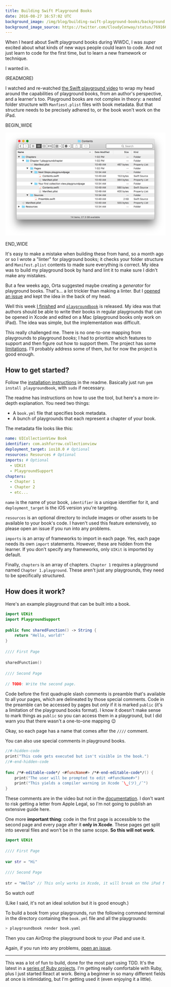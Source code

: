 ```yaml
---
title: Building Swift Playground Books
date: 2016-08-27 16:57:02 UTC
background_image: /img/blog/building-swift-playground-books/background.jpg
background_image_source: https://twitter.com/CloudyConway/status/769166474560802816
---
```


When I heard about Swift playground books during WWDC, I was _super_ excited about what kinds of new ways people could learn to code. And not just learn to code for the first time, but to learn a new framework or technique. 

I wanted in.

(READMORE)

I watched and re-watched [the Swift playground video][wwdc] to wrap my head around the capabilities of playground books, from an author's perspective, and a learner's too. Playground books are not complex in theory: a nested folder structure with `Manfiest.plist` files with book metadata. But that structure needs to be precisely adhered to, or the book won't work on the iPad.

BEGIN_WIDE

![Structure of playground book](/img/blog/building-swift-playground-books/structure.png)

END_WIDE

It's easy to make a mistake when building these from hand, so a month ago or so I wrote a "linter" for playground books; it checks your folder structure and `Manifest.plist` contents to made sure everything is correct. My idea was to build my playground book by hand and lint it to make sure I didn't make any mistakes. 

But a few weeks ago, Orta suggested maybe creating a _generator_ for playground books. That's... a lot trickier than making a linter. But I [opened an issue][issue] and kept the idea in the back of my head. 

Well this week [I finished][pr] and [`playgroundbook`][gem] is released. My idea was that authors should be able to write their books in regular playgrounds that can be opened in Xcode and edited on a Mac (playground books only work on iPad). The idea was simple, but the implementation was difficult.

This really challenged me. There is no one-to-one mapping from playgrounds to playground _books_; I had to prioritize which features to support and then figure out how to support them. The project has some [limitations][limitations]. I'll probably address some of them, but for now the project is good enough.

## How to get started?

Follow the [installation instructions][install] in the readme. Basically just run `gem install playgroundbook`, with `sudo` if necessary. 

The readme has instructions on how to use the tool, but here's a more in-depth explanation. You need two things:

- A `book.yml` file that specifies book metadata.
- A bunch of playgrounds that each represent a chapter of your book.

The metadata file looks like this:

```yaml
name: UICollectionView Book
identifier: com.ashfurrow.collectionview
deployment_target: ios10.0 # Optional
resources: Resources # Optional
imports: # Optional
  - UIKit
  - PlaygroundSupport
chapters:
  - Chapter 1
  - Chapter 2
  - etc...
```

`name` is the name of your book, `identifier` is a unique identifier for it, and `deployment_target` is the iOS version you're targeting. 

`resources` is an optional directory to include images or other assets to be available to your book's code. I haven't used this feature extensively, so please open an issue if you run into any problems.

`imports` is an array of frameworks to import in each page. Yes, each page needs its own `import` statements. However, these are hidden from the learner. If you don't specify any frameworks, only `UIKit` is imported by default.

Finally, `chapters` is an array of chapters. `Chapter 1` requires a playground named `Chapter 1.playground`. These aren't just any playgrounds, they need to be specifically structured.

## How does it work?

Here's an example playground that can be built into a book. 

```swift
import UIKit
import PlaygroundSupport

public func sharedFunction() -> String {
    return "Hello, world!"
}

//// First Page

sharedFunction()

//// Second Page

// TODO: Write the second page.
```

Code before the first quadruple slash comments is preamble that's available to all your pages, which are delineated by those special comments. Code in the preamble can be accessed by pages but _only_ if it is marked `public` (it's a limitation of the playground books format). I know it doesn't make sense to mark things as `public` so you can access them in a playground, but I did warn you that there wasn't a one-to-one mapping 😉

Okay, so each page has a name that comes after the `////` comment. 

You can also use special comments in playground books.

```swift
//#-hidden-code
print("This code gets executed but isn't visible in the book.")
//#-end-hidden-code

func /*#-editable-code*/ <#funcName#> /*#-end-editable-code*/() {
    print("The user will be prompted to edit <#funcName#>")
    print("This yields a compiler warning in Xcode ¯\_(ツ)_/¯")
}
```

These comments are in the video but not in the [documentation][docs]. I don't want to risk getting a letter from Apple Legal, so I'm not going to publish an extensive guide here.

One more **important thing**: code in the first page is accessible to the second page and every page after it **only in Xcode**. These pages get split into several files and won't be in the same scope. **So this will not work**.

```swift
import UIKit

//// First Page

var str = "Hi"

//// Second Page

str = "Hello" // This only works in Xcode, it will break on the iPad ❗
```

So watch out!

(Like I said, it's not an ideal solution but it is good enough.)

To build a book from your playgrounds, run the following command terminal in the directory containing the `book.yml` file and all the playgrounds:

```sh
> playgroundbook render book.yaml
```

Then you can AirDrop the playground book to your iPad and use it.

Again, if you run into any problems, [open an issue][new_issue]. 

---

This was a lot of fun to build, done for the most part using TDD. It's the latest in a [series of Ruby projects][projects]. I'm getting really comfortable with Ruby, plus I just started React  at work. Being a beginner in so many different fields at once is intimidating, but I'm getting used it (even enjoying it a little). 

[wwdc]: https://developer.apple.com/videos/play/wwdc2016/408/
[issue]: https://github.com/ashfurrow/playgroundbook/issues/14
[pr]: https://github.com/ashfurrow/playgroundbook/issues/15
[gem]: https://github.com/ashfurrow/playgroundbook
[limitations]: https://github.com/ashfurrow/playgroundbook#limitations-of-book-rendering
[install]: https://github.com/ashfurrow/playgroundbook#installation
[docs]: https://developer.apple.com/library/prerelease/content/documentation/Xcode/Conceptual/swift_playgrounds_doc_format/index.html#//apple_ref/doc/uid/TP40017343-CH47-SW4
[new_issue]: https://github.com/ashfurrow/playgroundbook/issues/new
[projects]: https://ashfurrow.com/blog/up-and-running-with-ruby/
